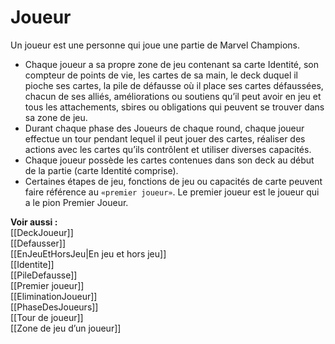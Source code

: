 # Joueur
Un joueur est une personne qui joue une partie de Marvel Champions. 

- Chaque joueur a sa propre zone de jeu contenant sa carte Identité, son compteur de points de vie, les cartes de sa main, le deck duquel il pioche ses cartes, la pile de défausse où il place ses cartes défaussées, chacun de ses alliés, améliorations ou soutiens qu’il peut avoir en jeu et tous les attachements, sbires ou obligations qui peuvent se trouver dans sa zone de jeu.
- Durant chaque phase des Joueurs de chaque round, chaque joueur effectue un tour pendant lequel il peut jouer des cartes, réaliser des actions avec les cartes qu’ils contrôlent et utiliser diverses capacités. 
- Chaque joueur possède les cartes contenues dans son deck au début de la partie (carte Identité comprise). 
- Certaines étapes de jeu, fonctions de jeu ou capacités de carte peuvent faire référence au `«premier joueur»`. Le premier joueur est le joueur qui a le pion Premier Joueur. 

**Voir aussi :**  
[[DeckJoueur]]  
[[Defausser]]  
[[EnJeuEtHorsJeu|En jeu et hors jeu]]  
[[Identite]]  
[[PileDefausse]]  
[[Premier joueur]]  
[[EliminationJoueur]]  
[[PhaseDesJoueurs]]  
[[Tour de joueur]]  
[[Zone de jeu d’un joueur]]